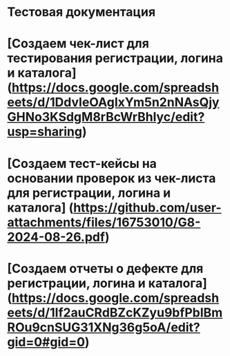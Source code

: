 # Тестовая документация
# [Создаем чек-лист для тестирования регистрации, логина и каталога] (https://docs.google.com/spreadsheets/d/1DdvIeOAgIxYm5n2nNAsQjyGHNo3KSdgM8rBcWrBhlyc/edit?usp=sharing)
# [Создаем тест-кейсы на основании проверок из чек-листа для регистрации, логина и каталога] (https://github.com/user-attachments/files/16753010/G8-2024-08-26.pdf)
# [Создаем отчеты о дефекте для регистрации, логина и каталога] (https://docs.google.com/spreadsheets/d/1If2auCRdBZcKZyu9bfPbIBmROu9cnSUG31XNg36g5oA/edit?gid=0#gid=0)
